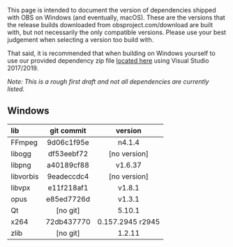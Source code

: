 This page is intended to document the version of dependencies shipped with OBS on Windows (and eventually, macOS). These are the versions that the release builds downloaded from obsproject.com/download are built with, but not necessarily the only compatible versions. Please use your best judgement when selecting a version too build with. 

That said, it is recommended that when building on Windows yourself to use our provided dependency zip file [located here](https://obsproject.com/downloads/dependencies2017.zip) using Visual Studio 2017/2019.

*Note: This is a rough first draft and not all dependencies are currently listed.*

## Windows

| lib | git commit | version |
| :--- | :---: | :---: |
| FFmpeg | 9d06c1f95e | n4.1.4 |
| libogg | df53eebf72 | [no version] |
| libpng | a40189cf88 | v1.6.37
| libvorbis | 9eadeccdc4 | [no version] |
| libvpx | e11f218af1 | v1.8.1 |
| opus | e85ed7726d | v1.3.1 |
| Qt | [no git] | 5.10.1 |
| x264 | 72db437770 | 0.157.2945 r2945 |
| zlib | [no git] | 1.2.11 |